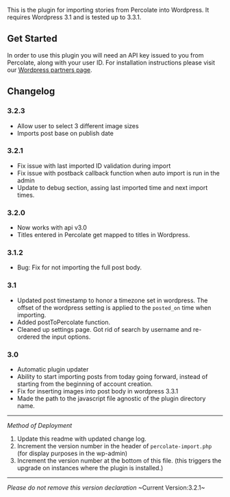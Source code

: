 This is the plugin for importing stories from Percolate into Wordpress. It requires Wordpress 3.1 and is tested up to 3.3.1.

Get Started
-----------

In order to use this plugin you will need an API key issued to you from Percolate, along with your user ID. For installation instructions please visit our [Wordpress partners page](http://partners.percolate.com/category/plugin-documentation/wordpress/).


Changelog
-----------

### 3.2.3

* Allow user to select 3 different image sizes
* Imports post base on publish date

### 3.2.1

* Fix issue with last imported ID validation during import
* Fix issue with postback callback function when auto import is run in the admin
* Update to debug section, assing last imported time and next import times.

### 3.2.0

* Now works with api v3.0 
* Titles entered in Percolate get mapped to titles in Wordpress.


### 3.1.2

* Bug: Fix for not importing the full post body. 

### 3.1

* Updated post timestamp to honor a timezone set in wordpress. The offset of the wordpress setting is applied to the `posted_on` time when importing. 
* Added postToPercolate function.
* Cleaned up settings page. Got rid of search by username and re-ordered the input options.


### 3.0

* Automatic plugin updater
* Ability to start importing posts from today going forward, instead of starting from the beginning of account creation. 
* Fix for inserting images into post body in wordpress 3.3.1
* Made the path to the javascript file agnostic of the plugin directory name.

-----------
_Method of Deployment_

1. Update this readme with updated change log.
2. Increment the version number in the header of `percolate-import.php` (for display purposes in the wp-admin)
3. Increment the version number at the bottom of this file. (this triggers the upgrade on instances where the plugin is installed.) 

--------------------------------------------------
_Please do not remove this version declaration_
~Current Version:3.2.1~



